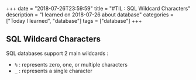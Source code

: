 +++
date = "2018-07-26T23:59:59"
title = "#TIL : SQL Wildcard Characters"
description = "I learned on 2018-07-26 about database"
categories = ["Today I learned", "database"]
tags = ["database"]
+++



## SQL Wildcard Characters

SQL databases support 2 main wildcards :

- `%` : represents zero, one, or multiple characters
- `_` : represents a single character
